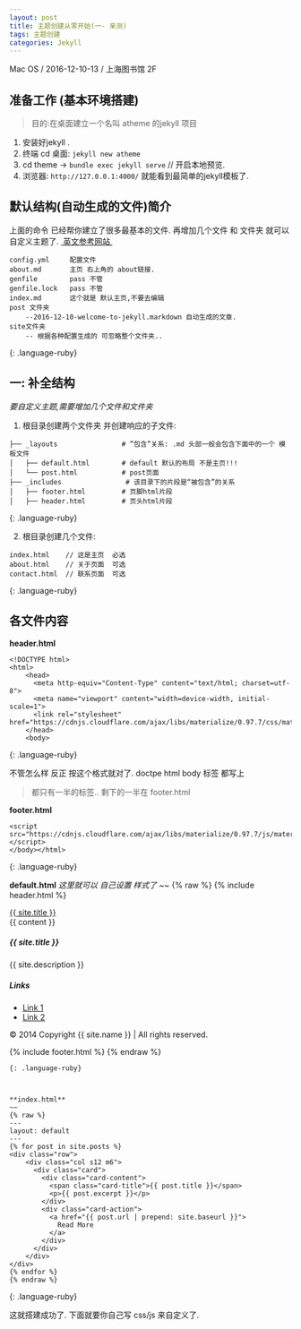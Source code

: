 ```yaml
---
layout: post
title: 主题创建从零开始(一- 亲测)
tags: 主题创建
categories: Jekyll
---
```



Mac OS / 2016-12-10-13 / 上海图书馆 2F 

## 准备工作 (基本环境搭建)
> 目的:在桌面建立一个名叫 atheme 的jekyll 项目
1. 安装好jekyll .
2. 终端 cd 桌面: `jekyll new atheme`
3. cd theme → `bundle exec jekyll serve`  // 开启本地预览.
4. 浏览器: `http://127.0.0.1:4000/` 就能看到最简单的jekyll模板了.


## 默认结构(自动生成的文件)简介
上面的命令 已经帮你建立了很多最基本的文件.
再增加几个文件 和 文件夹 就可以自定义主题了.  [ 英文参考网站 ][1]

~~~
config.yml     配置文件
about.md       主页 右上角的 about链接.
genfile        pass 不管
genfile.lock   pass 不管
index.md       这个就是 默认主页,不要去编辑
post 文件夹
    --2016-12-10-welcome-to-jekyll.markdown 自动生成的文章.
site文件夹
    -- 根据各种配置生成的 可忽略整个文件夹..
~~~
{: .language-ruby}




## 一: 补全结构
*要自定义主题,需要增加几个文件和文件夹*

1. 根目录创建两个文件夹 并创建响应的子文件:
~~~
├── _layouts                # ”包含”关系: .md 头部一般会包含下面中的一个 模板文件
│   ├── default.html        # default 默认的布局 不是主页!!! 
│   └── post.html           # post页面
├── _includes                # 该目录下的片段是“被包含”的关系
│   ├── footer.html         # 页脚html片段
│   ├── header.html         # 页头html片段
~~~
{: .language-ruby}

2. 根目录创建几个文件:
~~~
index.html    // 这是主页  必选
about.html    // 关于页面  可选
contact.html  // 联系页面  可选
~~~
{: .language-ruby}



## 各文件内容

**header.html**
~~~
<!DOCTYPE html>
<html>
    <head>
      <meta http-equiv="Content-Type" content="text/html; charset=utf-8">
      <meta name="viewport" content="width=device-width, initial-scale=1">
      <link rel="stylesheet" href="https://cdnjs.cloudflare.com/ajax/libs/materialize/0.97.7/css/materialize.min.css">
    </head>
    <body>
~~~
{: .language-ruby}

不管怎么样  反正 按这个格式就对了. 
doctpe html body 标签 都写上 
> 都只有一半的标签.. 剩下的一半在 footer.html


**footer.html**
~~~
<script src="https://cdnjs.cloudflare.com/ajax/libs/materialize/0.97.7/js/materialize.min.js"></script>
</body></html>
~~~
{: .language-ruby}


**default.html**  *这里就可以 自己设置 样式了*
~~
{% raw %}
{% include header.html %}
 
<nav>
    <div class="nav-wrapper">
      <div class="container">
          <a href="#" class="brand-logo"> {{ site.title }} </a>      
      </div>
    </div>
</nav>
 
<div class="container">
     {{ content }} 
</div>
 
<footer class="page-footer">
  <div class="container">
    <div class="row">
      <div class="col l6 s12">
        <h5 class="white-text"> {{ site.title }} </h5>
        <p class="grey-text text-lighten-4"> {{ site.description }} </p>
      </div>
      <div class="col l4 offset-l2 s12">
        <h5 class="white-text">Links</h5>
        <ul>
          <li><a class="grey-text text-lighten-3" href="#!">Link 1</a></li>
          <li><a class="grey-text text-lighten-3" href="#!">Link 2</a></li>
        </ul>
      </div>
    </div>
  </div>
  <div class="footer-copyright">
    <div class="container">
    © 2014 Copyright {{ site.name }} | All rights reserved.
    </div>
  </div>
</footer>
 
{% include footer.html %}
{% endraw %}
~~~
{: .language-ruby}



**index.html**
~~
{% raw %}
---
layout: default
---
{% for post in site.posts %}
<div class="row">
    <div class="col s12 m6">
      <div class="card">
        <div class="card-content">
          <span class="card-title">{{ post.title }}</span>
          <p>{{ post.excerpt }}</p>
        </div>
        <div class="card-action">
          <a href="{{ post.url | prepend: site.baseurl }}">
            Read More
          </a>
        </div>
      </div>
    </div>
</div>
{% endfor %}
{% endraw %}
~~~
{: .language-ruby}

这就搭建成功了. 下面就要你自己写 css/js 来自定义了.





[1]:	http://progur.com/2016/08/create-jekyll-theme-material-design.html